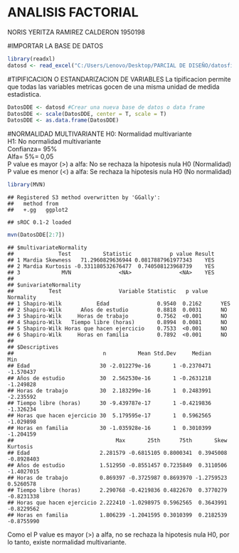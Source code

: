 ANALISIS FACTORIAL
================
NORIS YERITZA RAMIREZ CALDERON 1950198

\#IMPORTAR LA BASE DE DATOS

``` r
library(readxl)
datosd <- read_excel("C:/Users/Lenovo/Desktop/PARCIAL DE DISEÑO/datosfinales.xlsx")
```

\#TIPIFICACION O ESTANDARIZACION DE VARIABLES La tipificacion permite
que todas las variables metricas gocen de una misma unidad de medida
estadistica.

``` r
DatosDDE <- datosd #Crear una nueva base de datos o data frame
DatosDDE <- scale(DatosDDE, center = T, scale = T)
DatosDDE <- as.data.frame(DatosDDE)
```

\#NORMALIDAD MULTIVARIANTE H0: Normalidad multivariante  
H1: No normalidad multivariante  
Confianza= 95%  
Alfa= 5%= 0,05  
P value es mayor (&gt;) a alfa: No se rechaza la hipotesis nula H0
(Normalidad)  
P value es menor (&lt;) a alfa: Se rechaza la hipotesis nula H0 (No
normalidad)

``` r
library(MVN)
```

    ## Registered S3 method overwritten by 'GGally':
    ##   method from   
    ##   +.gg   ggplot2

    ## sROC 0.1-2 loaded

``` r
mvn(DatosDDE[2:7])
```

    ## $multivariateNormality
    ##              Test          Statistic            p value Result
    ## 1 Mardia Skewness   71.2960829636944 0.0817887961977343    YES
    ## 2 Mardia Kurtosis -0.331180532676477  0.740508123968739    YES
    ## 3             MVN               <NA>               <NA>    YES
    ## 
    ## $univariateNormality
    ##           Test                  Variable Statistic   p value Normality
    ## 1 Shapiro-Wilk           Edad               0.9540  0.2162      YES   
    ## 2 Shapiro-Wilk      Años de estudio         0.8818  0.0031      NO    
    ## 3 Shapiro-Wilk     Horas de trabajo         0.7562  <0.001      NO    
    ## 4 Shapiro-Wilk   Tiempo libre (horas)       0.8994  0.0081      NO    
    ## 5 Shapiro-Wilk Horas que hacen ejercicio    0.7533  <0.001      NO    
    ## 6 Shapiro-Wilk     Horas en familia         0.7892  <0.001      NO    
    ## 
    ## $Descriptives
    ##                            n          Mean Std.Dev     Median       Min
    ## Edad                      30 -2.012279e-16       1 -0.2370471 -1.570437
    ## Años de estudio           30  2.562530e-16       1 -0.2631218 -1.249828
    ## Horas de trabajo          30  2.183299e-16       1  0.2483991 -2.235592
    ## Tiempo libre (horas)      30 -9.439787e-17       1 -0.4219836 -1.326234
    ## Horas que hacen ejercicio 30  5.179595e-17       1  0.5962565 -1.029898
    ## Horas en familia          30 -1.035928e-16       1  0.3010399 -1.204159
    ##                                Max       25th      75th       Skew   Kurtosis
    ## Edad                      2.281579 -0.6815105 0.8000341  0.3945008 -0.8928403
    ## Años de estudio           1.512950 -0.8551457 0.7235849  0.3110506 -1.4027015
    ## Horas de trabajo          0.869397 -0.3725987 0.8693970 -1.2759523  0.5260578
    ## Tiempo libre (horas)      2.290768 -0.4219836 0.4822670  0.3770279 -0.8231338
    ## Horas que hacen ejercicio 2.222410 -1.0298975 0.5962565  0.3643991 -0.8229562
    ## Horas en familia          1.806239 -1.2041595 0.3010399  0.2182539 -0.8755990

Como el P value es mayor (&gt;) a alfa, no se rechaza la hipotesis nula
H0, por lo tanto, existe normalidad multivariante.

